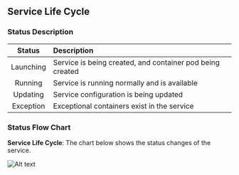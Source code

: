 ## Service Life Cycle

### Status Description
| Status | Description |
|:--:|:--|
| Launching | Service is being created, and container pod being created |
| Running | Service is running normally and is available |
| Updating |Service configuration is being updated|
| Exception | Exceptional containers exist in the service |

### Status Flow Chart
**Service Life Cycle**: The chart below shows the status changes of the service.

![Alt text](https://mc.qcloudimg.com/static/img/3a8b07852386b4da7d07096d7b7414e1/%7BFDDE4D2C-DFBE-4067-840F-E680A034F1AF%7D.png)


